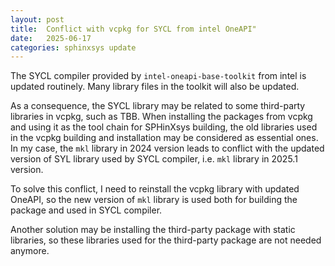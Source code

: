 ```yaml
---
layout: post
title:  Conflict with vcpkg for SYCL from intel OneAPI"
date:   2025-06-17
categories: sphinxsys update
---
```


The SYCL compiler provided by `intel-oneapi-base-toolkit` from intel is updated routinely.
Many library files in the toolkit will also be updated.

As a consequence, the SYCL library may be related to some third-party libraries in vcpkg, such as TBB.
When installing the packages from vcpkg and using it as the tool chain for SPHinXsys building,
the old libraries used in the vcpkg building and installation may be considered as essential ones.
In my case, the `mkl` library in 2024 version leads to conflict with the updated version of SYL library
used by SYCL compiler, i.e. `mkl` library in 2025.1 version.  

To solve this conflict, I need to reinstall the vcpkg library with updated OneAPI,
so the new version of `mkl` library is used both for building the package and used in SYCL compiler.

Another solution may be installing the third-party package with static libraries,
so these libraries used for the third-party package are not needed anymore.

<script src="https://giscus.app/client.js"
        data-repo="Xiangyu-Hu/SPHinXsys"
        data-repo-id="MDEwOlJlcG9zaXRvcnkxODkwNzAxNDA="
        data-category="Announcements"
        data-category-id="DIC_kwDOC0T7PM4CPNAR"
        data-mapping="pathname"
        data-strict="0"
        data-reactions-enabled="1"
        data-emit-metadata="0"
        data-input-position="bottom"
        data-theme="light"
        data-lang="en"
        crossorigin="anonymous"
        async>
</script>
